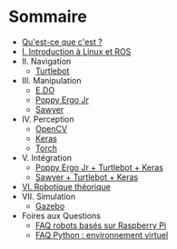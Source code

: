 # Sommaire

* [Qu'est-ce que c'est ?](README.md)
* [I. Introduction à Linux et ROS](introduction/README.md)
* II. Navigation
    * [Turtlebot](navigation/turtlebot/README.md)
* III. Manipulation
    * [E.DO](manipulation/edo/README.md)
    * [Poppy Ergo Jr](manipulation/ergo-jr/README.md)
    * [Sawyer](manipulation/sawyer/README.md)
* IV. Perception
  * [OpenCV](perception/opencv/README.md)
  * [Keras](perception/keras/README.md)
  * [Torch](perception/pytorch/README.md)
* V. Intégration
  * [Poppy Ergo Jr + Turtlebot + Keras](integration/ergo-tb-keras/README.md)
  * [Sawyer + Turtlebot + Keras](integration/sawyer-tb-keras/README.md)
* [VI. Robotique théorique](theory/README.md)
* VII. Simulation
    * [Gazebo](simulation/gazebo/README.md)
* Foires aux Questions
  * [FAQ robots basés sur Raspberry Pi](faq/pi/README.md)
  * [FAQ Python : environnement virtuel](faq/Python_venv/README.md)

